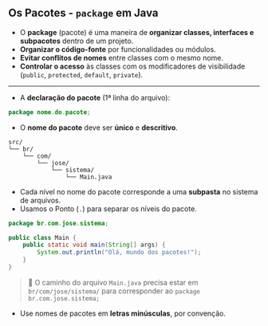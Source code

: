 ## Os Pacotes - `package` em Java
- O **package** (pacote) é uma maneira de **organizar classes, interfaces e subpacotes** dentro de um projeto. 
- **Organizar o código-fonte** por funcionalidades ou módulos.
- **Evitar conflitos de nomes** entre classes com o mesmo nome.
- **Controlar o acesso** às classes com os modificadores de visibilidade (`public`, `protected`, `default`, `private`).

---

- A **declaração do pacote** (1ª linha do arquivo):

```java
package nome.do.pacote;
```

- O **nome do pacote** deve ser **único** e **descritivo**.
```
src/
└── br/
    └── com/
        └── jose/
            └── sistema/
                └── Main.java
```

- Cada nível no nome do pacote corresponde a uma **subpasta** no sistema de arquivos.
- Usamos o Ponto (`.`) para separar os níveis do pacote.
```java
package br.com.jose.sistema;

public class Main {
    public static void main(String[] args) {
        System.out.println("Olá, mundo dos pacotes!");
    }
}
```

> 🔸 O caminho do arquivo `Main.java` precisa estar em `br/com/jose/sistema/` para corresponder ao `package br.com.jose.sistema;`

- Use nomes de pacotes em **letras minúsculas**, por convenção.


